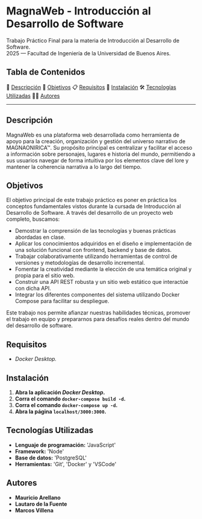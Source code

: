 # MagnaWeb - Introducción al Desarrollo de Software
<p>Trabajo Práctico Final para la materia de Introducción al Desarrollo de Software.<br>2025 — Facultad de Ingeniería de la Universidad de Buenos Aires.</p>

## Tabla de Contenidos
📄 [Descripción](#descripción)
🎯 [Objetivos](#objetivos)
📋 [Requisitos](#requisitos)
💾 [Instalación](#instalación)
🛠️ [Tecnologías Utilizadas](#tecnologías-utilizadas)
🧑‍💻 [Autores](#autores)

---

## Descripción

MagnaWeb es una plataforma web desarrollada como herramienta de apoyo para la creación, organización y gestión del universo narrativo de MAGNAONIRICA™. Su propósito principal es centralizar y facilitar el acceso a información sobre personajes, lugares e historia del mundo, permitiendo a sus usuarios navegar de forma intuitiva por los elementos clave del lore y mantener la coherencia narrativa a lo largo del tiempo.

## Objetivos

El objetivo principal de este trabajo práctico es poner en práctica los conceptos fundamentales vistos durante la cursada de Introducción al Desarrollo de Software. A través del desarrollo de un proyecto web completo, buscamos:

- Demostrar la comprensión de las tecnologías y buenas prácticas abordadas en clase.
- Aplicar los conocimientos adquiridos en el diseño e implementación de una solución funcional con frontend, backend y base de datos.
- Trabajar colaborativamente utilizando herramientas de control de versiones y metodologías de desarrollo incremental.
- Fomentar la creatividad mediante la elección de una temática original y propia para el sitio web.
- Construir una API REST robusta y un sitio web estático que interactúe con dicha API.
- Integrar los diferentes componentes del sistema utilizando Docker Compose para facilitar su despliegue.

Este trabajo nos permite afianzar nuestras habilidades técnicas, promover el trabajo en equipo y prepararnos para desafíos reales dentro del mundo del desarrollo de software.

## Requisitos

- *Docker Desktop.*

## Instalación

1. **Abra la aplicación *Docker Desktop*.**
2. **Corra el comando ```docker-compose build -d```.**
3. **Corra el comando ```docker-compose up -d```.**
4. **Abra la página ```localhost/3000:3000```.**

## Tecnologías Utilizadas

- **Lenguaje de programación:** 'JavaScript'
- **Framework:** 'Node'
- **Base de datos:** 'PostgreSQL'
- **Herramientas:** 'Git', 'Docker' y 'VSCode'

## Autores
- **Mauricio Arellano**
- **Lautaro de la Fuente**
- **Marcos Villena**